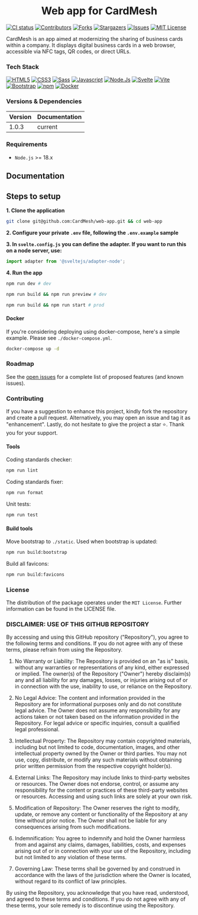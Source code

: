 <h1 align="center">Web app for CardMesh</h1>

[![CI status](https://github.com/CardMesh/web-app/actions/workflows/ci.yml/badge.svg?branch=main)](https://github.com/CardMesh/web-app/actions/workflows/ci.yml)
[![Contributors](https://img.shields.io/github/contributors/CardMesh/web-app.svg)](https://github.com/CardMesh/web-app/graphs/contributors)
[![Forks](https://img.shields.io/github/forks/CardMesh/web-app.svg)](https://github.com/CardMesh/web-app/network/members)
[![Stargazers](https://img.shields.io/github/stars/CardMesh/web-app.svg)](https://github.com/CardMesh/web-app/stargazers)
[![Issues](https://img.shields.io/github/issues/CardMesh/web-app.svg)](https://github.com/CardMesh/web-app/issues)
[![MIT License](https://img.shields.io/github/license/CardMesh/web-app.svg)](https://github.com/CardMesh/web-app/blob/main/LICENSE)

CardMesh is an app aimed at modernizing the sharing of business cards within a company. It displays digital business
cards in a web browser, accessible via NFC tags, QR codes, or direct URLs.

### Tech Stack

[![HTML5](https://img.shields.io/badge/html5-%23E34F26.svg?style=flat&logo=html5&logoColor=white)](#)
[![CSS3](https://img.shields.io/badge/CSS3-1572B6?logo=css3&style=flat&logoColor=fff)](#)
[![Sass](https://img.shields.io/badge/Sass-C69?logo=sass&logoColor=fff&style=flat)](#)
[![Javascript](https://img.shields.io/badge/javascript-%23323330.svg?style=flat&logo=javascript&logoColor=%23F7DF1E)](#)
[![Node.Js](https://img.shields.io/badge/Node.js-339933.svg?style=flat&logo=nodedotjs&logoColor=white)](#)
[![Svelte](https://img.shields.io/badge/Svelte-FF3E00?logo=svelte&style=flat&logoColor=fff)](#)
[![Vite](https://img.shields.io/badge/Vite-646CFF?logo=vite&logoColor=fff&style=flat)](#)
[![Bootstrap](https://img.shields.io/badge/bootstrap-%23563D7C.svg?style=flat&logo=bootstrap&logoColor=white)](#)
[![npm](https://img.shields.io/badge/npm-CB3837?logo=npm&logoColor=fff&style=flat)](#)
[![Docker](https://img.shields.io/badge/docker-%230db7ed.svg?style=flat&logo=docker&logoColor=white)](#)

### Versions & Dependencies

| Version | Documentation |
|---------|---------------|
| 1.0.3   | current       |

### Requirements

- `Node.js` >= 18.x

## Documentation

## Steps to setup

**1. Clone the application**

```bash
git clone git@github.com:CardMesh/web-app.git && cd web-app
```

**2. Configure your private `.env` file, following the `.env.example` sample**

**3. In `svelte.config.js` you can define the adapter.
If you want to run this on a node server, use:**

```javascript
import adapter from '@sveltejs/adapter-node';
```

**4. Run the app**

```bash
npm run dev # dev
```

```bash
npm run build && npm run preview # dev
```

```bash
npm run build && npm run start # prod
```

#### Docker

If you're considering deploying using docker-compose, here's a simple example. Please see `./docker-compose.yml`.

```bash
docker-compose up -d
```

### Roadmap

See the [open issues](https://github.com/CardMesh/web-app/issues) for a complete list of proposed
features (and known issues).

### Contributing

If you have a suggestion to enhance this project, kindly fork the repository and create a pull request. Alternatively,
you may open an issue and tag it as "enhancement". Lastly, do not hesitate to give the project a star ⭐. Thank you for
your support.

#### Tools

Coding standards checker:

```bash
npm run lint
```

Coding standards fixer:

```bash
npm run format
```

Unit tests:

```bash
npm run test
```

#### Build tools

Move bootstrap to `./static`. Used when bootstrap is updated:

```bash
npm run build:bootstrap
```

Build all favicons:

```bash
npm run build:favicons
```

### License

The distribution of the package operates under the `MIT License`. Further information can be found in the LICENSE file.

### DISCLAIMER: USE OF THIS GITHUB REPOSITORY

By accessing and using this GitHub repository ("Repository"), you agree to the following terms and conditions. If you do
not agree with any of these terms, please refrain from using the Repository.

1) No Warranty or Liability:
   The Repository is provided on an "as is" basis, without any warranties or representations of any kind, either
   expressed or implied. The owner(s) of the Repository ("Owner") hereby disclaim(s) any and all liability for any
   damages, losses, or injuries arising out of or in connection with the use, inability to use, or reliance on the
   Repository.

2) No Legal Advice:
   The content and information provided in the Repository are for informational purposes only and do not constitute
   legal advice. The Owner does not assume any responsibility for any actions taken or not taken based on the
   information provided in the Repository. For legal advice or specific inquiries, consult a qualified legal
   professional.

3) Intellectual Property:
   The Repository may contain copyrighted materials, including but not limited to code, documentation, images, and other
   intellectual property owned by the Owner or third parties. You may not use, copy, distribute, or modify any such
   materials without obtaining prior written permission from the respective copyright holder(s).

4) External Links:
   The Repository may include links to third-party websites or resources. The Owner does not endorse, control, or assume
   any responsibility for the content or practices of these third-party websites or resources. Accessing and using such
   links are solely at your own risk.

5) Modification of Repository:
   The Owner reserves the right to modify, update, or remove any content or functionality of the Repository at any time
   without prior notice. The Owner shall not be liable for any consequences arising from such modifications.

6) Indemnification:
   You agree to indemnify and hold the Owner harmless from and against any claims, damages, liabilities, costs, and
   expenses arising out of or in connection with your use of the Repository, including but not limited to any violation
   of these terms.

7) Governing Law:
   These terms shall be governed by and construed in accordance with the laws of the jurisdiction where the Owner is
   located, without regard to its conflict of law principles.

By using the Repository, you acknowledge that you have read, understood, and agreed to these terms and conditions. If
you do not agree with any of these terms, your sole remedy is to discontinue using the Repository.

